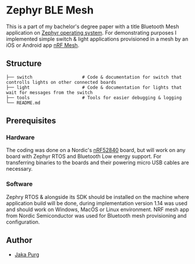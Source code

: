 # Zephyr BLE Mesh

This is a part of my bachelor's degree paper with a title Bluetooth Mesh application on [Zephyr operating system](https://docs.zephyrproject.org/latest/). For demonstrating purposes I implemented simple switch & light applications provisioned in a mesh by an iOS or Android app [nRF Mesh](https://www.nordicsemi.com/Products/Development-tools/nRF-Mesh).

## Structure

    
    ├── switch                   # Code & documentation for switch that controlls lights on other connected boards
    ├── light                    # Code & documentation for lights that wait for messages from the switch
    ├── tools                    # Tools for easier debugging & logging
    └── README.md
## Prerequisites
### Hardware
The coding was done on a Nordic's [nRF52840](https://www.nordicsemi.com/Products/Development-hardware/nrf52840-dk) board, but will work on any board with Zephyr RTOS and Bluetooth Low energy support. For transferring binaries to the boards and their powering micro USB cables are necessary.
### Software
Zephry RTOS & alongside its SDK should be installed on the machine where application build will be done, during implementation version 1.14 was used and should work on Windows, MacOS or Linux environment. 
NRF mesh app from Nordic Semiconductor was used for Bluetooth mesh provisioning and configuration.
## Author
- [Jaka Purg](https://www.linkedin.com/in/jaka-purg-9b25551a6/)